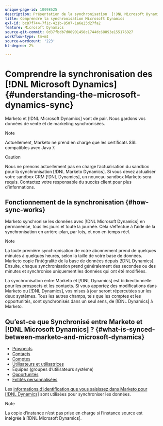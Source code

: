 ```yaml
---
unique-page-id: 10098625
description: Présentation de la synchronisation  [!DNL Microsoft Dynamics]  documents Marketo - Documentation du produit
title: Comprendre la synchronisation Microsoft Dynamics
exl-id: bc87f744-7f1c-421b-8507-1a6e23d27fa2
feature: Microsoft Dynamics
source-git-commit: 0d37fbdb7d08901458c1744dc68893e155176327
workflow-type: tm+mt
source-wordcount: '223'
ht-degree: 2%

---
```


# Comprendre la synchronisation des [!DNL Microsoft Dynamics] {#understanding-the-microsoft-dynamics-sync}

Marketo et [!DNL Microsoft Dynamics] vont de pair. Nous gardons vos données de vente et de marketing synchronisées.

>[!NOTE]
>
>Actuellement, Marketo ne prend en charge que les certificats SSL compatibles avec Java 7.

>[!CAUTION]
>
>Nous ne prenons actuellement pas en charge l’actualisation du sandbox pour la synchronisation [!DNL Marketo Dynamics]. Si vous devez actualiser votre sandbox CRM [!DNL Dynamics], un nouveau sandbox Marketo sera requis. Contactez votre responsable du succès client pour plus d’informations.

## Fonctionnement de la synchronisation {#how-sync-works}

Marketo synchronise les données avec [!DNL Microsoft Dynamics] en permanence, tous les jours et toute la journée. Cela s’effectue à l’aide de la synchronisation en arrière-plan, par lots, et non en temps réel.

>[!NOTE]
>
>La toute première synchronisation de votre abonnement prend de quelques minutes à quelques heures, selon la taille de votre base de données. Marketo copie l’intégralité de la base de données depuis [!DNL Dynamics]. Ensuite, chaque synchronisation prend généralement des secondes ou des minutes et synchronise uniquement les données qui ont été modifiées.

La synchronisation entre Marketo et [!DNL Dynamics] est bidirectionnelle pour les prospects et les contacts. Si vous apportez des modifications dans Marketo ou [!DNL Dynamics], vos mises à jour seront répercutées sur les deux systèmes. Tous les autres champs, tels que les comptes et les opportunités, sont synchronisés dans un seul sens, de [!DNL Dynamics] à Marketo.

## Qu’est-ce que Synchronisé entre Marketo et [!DNL Microsoft Dynamics] ? {#what-is-synced-between-marketo-and-microsoft-dynamics}

* [Prospects](/help/marketo/product-docs/crm-sync/microsoft-dynamics-sync/microsoft-dynamics-sync-details/microsoft-dynamics-sync-lead-sync.md)
* [Contacts](/help/marketo/product-docs/crm-sync/microsoft-dynamics-sync/microsoft-dynamics-sync-details/microsoft-dynamics-sync-contact-sync.md)
* [Comptes](/help/marketo/product-docs/crm-sync/microsoft-dynamics-sync/microsoft-dynamics-sync-details/microsoft-dynamics-sync-account-sync.md)
* [Utilisateurs et utilisatrices](/help/marketo/product-docs/crm-sync/microsoft-dynamics-sync/microsoft-dynamics-sync-details/microsoft-dynamics-sync-user-sync.md)
* Équipes (groupes d’utilisateurs système)
* [Opportunités](/help/marketo/product-docs/crm-sync/microsoft-dynamics-sync/microsoft-dynamics-sync-details/microsoft-dynamics-sync-opportunity-sync.md)
* [Entités personnalisées](/help/marketo/product-docs/crm-sync/microsoft-dynamics-sync/microsoft-dynamics-sync-details/enable-sync-for-a-custom-entity.md)

Les [ informations d’identification que vous saisissez dans Marketo pour  [!DNL Dynamics]](/help/marketo/product-docs/crm-sync/microsoft-dynamics-sync/sync-setup/microsoft-dynamics-365-with-ropc-connection/step-2-of-4-set-up.md) sont utilisées pour synchroniser les données.

>[!NOTE]
>
>La copie d’instance n’est pas prise en charge si l’instance source est intégrée à [!DNL Microsoft Dynamics].
